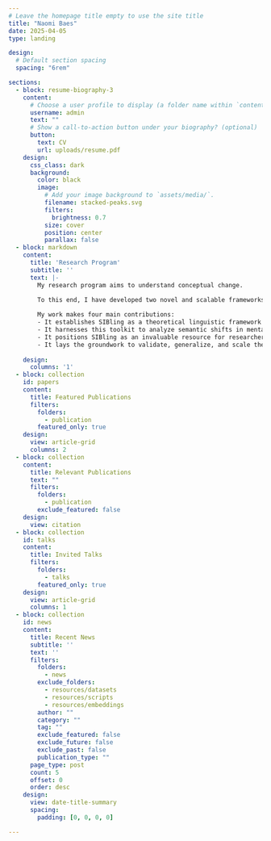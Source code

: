 ```yaml
---
# Leave the homepage title empty to use the site title
title: "Naomi Baes"
date: 2025-04-05
type: landing

design:
  # Default section spacing
  spacing: "6rem"

sections:
  - block: resume-biography-3
    content:
      # Choose a user profile to display (a folder name within `content/authors/`)
      username: admin
      text: ""
      # Show a call-to-action button under your biography? (optional)
      button:
        text: CV
        url: uploads/resume.pdf
    design:
      css_class: dark
      background:
        color: black
        image:
          # Add your image background to `assets/media/`.
          filename: stacked-peaks.svg
          filters:
            brightness: 0.7
          size: cover
          position: center
          parallax: false
  - block: markdown
    content:
      title: 'Research Program'
      subtitle: ''
      text: |-
        My research program aims to understand conceptual change. 
        
        To this end, I have developed two novel and scalable frameworks with my PhD supervisors and colleagues. "SIBling" is a theoretical linguistic framework that proposes three major dimensions of lexical semantic change. "LSC-Eval" is a three-stage evaluation framework designed to generate synthetic datasets, use them to evaluate change detection methods, and identify the most suitable approach for the dimension and domain of interest. I am currently applying SIBling in the mental health domain to examine how concepts like *schizophrenia* and *autism* have evolved in meaning, and to uncover the social and cultural forces driving this change.

        My work makes four main contributions: 
        - It establishes SIBling as a theoretical linguistic framework that reduces six main types of lexical semantic change, identified by historical linguists, into three major dimensions of semantic change (SIB) and develops a methodological toolkit to measure them, leveraging techniques from natural language processing and psychology. 
        - It harnesses this toolkit to analyze semantic shifts in mental health concepts in large historical text corpora representing discourse ranging from academic psychology to everyday vernacular, providing a window into cultural and social dynamics, such as concept creep, pathologization, and stigmatization. 
        - It positions SIBling as an invaluable resource for researchers aiming to understand and model conceptual change and its social and cultural drivers in various disciplines (e.g., psychology, law, humanities).
        - It lays the groundwork to validate, generalize, and scale the study of conceptual change across domains and languages. 
  
    design:
      columns: '1' 
  - block: collection
    id: papers
    content:
      title: Featured Publications
      filters:
        folders:
          - publication
        featured_only: true
    design:
      view: article-grid
      columns: 2
  - block: collection
    content:
      title: Relevant Publications
      text: ""
      filters:
        folders:
          - publication
        exclude_featured: false
    design:
      view: citation
  - block: collection
    id: talks
    content:
      title: Invited Talks
      filters:
        folders:
          - talks
        featured_only: true
    design:
      view: article-grid
      columns: 1
  - block: collection
    id: news
    content:
      title: Recent News
      subtitle: ''
      text: ''
      filters:
        folders:
          - news
        exclude_folders:
          - resources/datasets
          - resources/scripts
          - resources/embeddings
        author: ""
        category: ""
        tag: ""
        exclude_featured: false
        exclude_future: false
        exclude_past: false
        publication_type: ""
      page_type: post
      count: 5
      offset: 0
      order: desc
    design:
      view: date-title-summary
      spacing:
        padding: [0, 0, 0, 0]

---
```

